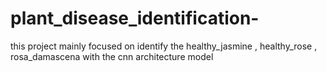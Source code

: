 # plant_disease_identification-

this project mainly focused on identify the healthy_jasmine , healthy_rose , rosa_damascena with the cnn architecture model
